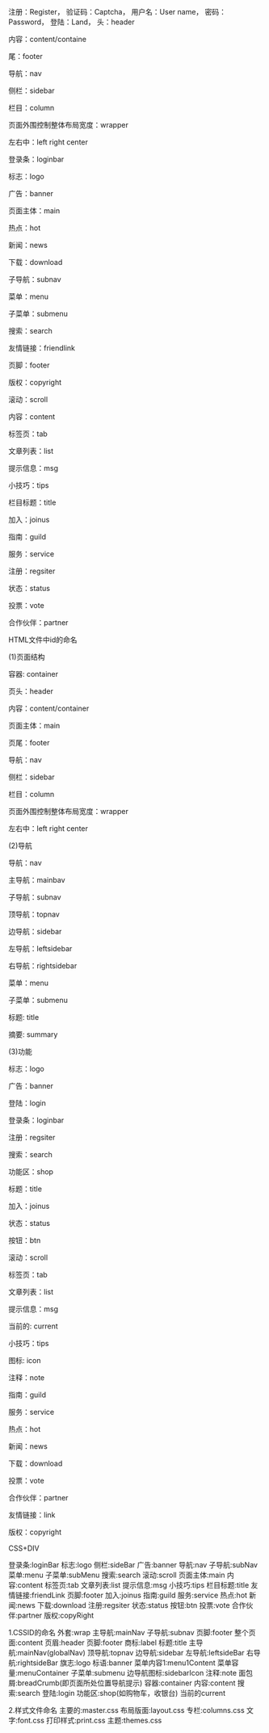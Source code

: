 注册：Register，
验证码：Captcha，
用户名：User name，
密码：Password，
登陆：Land，
头：header

内容：content/containe

尾：footer

导航：nav

侧栏：sidebar

栏目：column

页面外围控制整体布局宽度：wrapper

左右中：left right center

登录条：loginbar

标志：logo

广告：banner

页面主体：main

热点：hot

新闻：news

下载：download

子导航：subnav

菜单：menu

子菜单：submenu

搜索：search

友情链接：friendlink

页脚：footer

版权：copyright

滚动：scroll

内容：content

标签页：tab

文章列表：list

提示信息：msg

小技巧：tips

栏目标题：title

加入：joinus

指南：guild

服务：service

注册：regsiter

状态：status

投票：vote

合作伙伴：partner


HTML文件中id的命名

(1)页面结构

容器: container

页头：header

内容：content/container

页面主体：main

页尾：footer

导航：nav

侧栏：sidebar

栏目：column

页面外围控制整体布局宽度：wrapper

左右中：left right center

(2)导航

导航：nav

主导航：mainbav

子导航：subnav

顶导航：topnav

边导航：sidebar

左导航：leftsidebar

右导航：rightsidebar

菜单：menu

子菜单：submenu

标题: title

摘要: summary

(3)功能

标志：logo

广告：banner

登陆：login

登录条：loginbar

注册：regsiter

搜索：search

功能区：shop

标题：title

加入：joinus

状态：status

按钮：btn

滚动：scroll

标签页：tab

文章列表：list

提示信息：msg

当前的: current

小技巧：tips

图标: icon

注释：note

指南：guild

服务：service

热点：hot

新闻：news

下载：download

投票：vote

合作伙伴：partner

友情链接：link

版权：copyright


CSS+DIV

登录条:loginBar
标志:logo
侧栏:sideBar
广告:banner
导航:nav
子导航:subNav
菜单:menu
子菜单:subMenu
搜索:search
滚动:scroll
页面主体:main
内容:content
标签页:tab
文章列表:list
提示信息:msg
小技巧:tips
栏目标题:title
友情链接:friendLink
页脚:footer
加入:joinus
指南:guild
服务:service
热点:hot
新闻:news
下载:download
注册:regsiter
状态:status
按钮:btn
投票:vote
合作伙伴:partner
版权:copyRight

1.CSSID的命名
外套:wrap
主导航:mainNav
子导航:subnav
页脚:footer
整个页面:content
页眉:header
页脚:footer
商标:label
标题:title
主导航:mainNav(globalNav)
顶导航:topnav
边导航:sidebar
左导航:leftsideBar
右导航:rightsideBar
旗志:logo
标语:banner
菜单内容1:menu1Content
菜单容量:menuContainer
子菜单:submenu
边导航图标:sidebarIcon
注释:note
面包屑:breadCrumb(即页面所处位置导航提示)
容器:container
内容:content
搜索:search
登陆:login
功能区:shop(如购物车，收银台)
当前的current

2.样式文件命名
主要的:master.css
布局版面:layout.css
专栏:columns.css
文字:font.css
打印样式:print.css
主题:themes.css